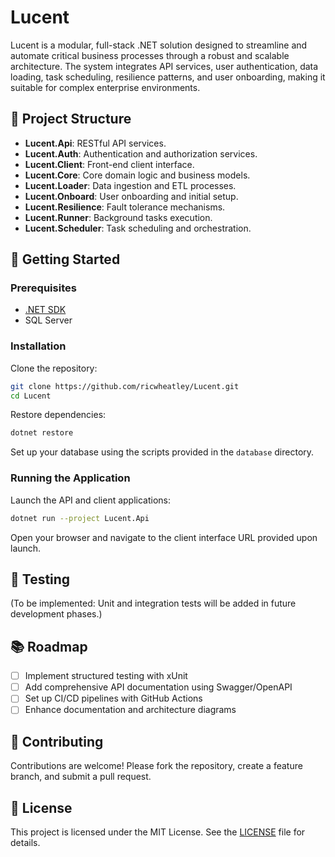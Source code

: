﻿# Lucent

Lucent is a modular, full-stack .NET solution designed to streamline and automate critical business processes through a robust and scalable architecture. The system integrates API services, user authentication, data loading, task scheduling, resilience patterns, and user onboarding, making it suitable for complex enterprise environments.

## 📂 Project Structure

- **Lucent.Api**: RESTful API services.
- **Lucent.Auth**: Authentication and authorization services.
- **Lucent.Client**: Front-end client interface.
- **Lucent.Core**: Core domain logic and business models.
- **Lucent.Loader**: Data ingestion and ETL processes.
- **Lucent.Onboard**: User onboarding and initial setup.
- **Lucent.Resilience**: Fault tolerance mechanisms.
- **Lucent.Runner**: Background tasks execution.
- **Lucent.Scheduler**: Task scheduling and orchestration.

## 🚀 Getting Started

### Prerequisites

- [.NET SDK](https://dotnet.microsoft.com/download)
- SQL Server

### Installation

Clone the repository:

```bash
git clone https://github.com/ricwheatley/Lucent.git
cd Lucent
```

Restore dependencies:

```bash
dotnet restore
```

Set up your database using the scripts provided in the `database` directory.

### Running the Application

Launch the API and client applications:

```bash
dotnet run --project Lucent.Api
```

Open your browser and navigate to the client interface URL provided upon launch.

## 🧪 Testing

(To be implemented: Unit and integration tests will be added in future development phases.)

## 📚 Roadmap

- [ ] Implement structured testing with xUnit
- [ ] Add comprehensive API documentation using Swagger/OpenAPI
- [ ] Set up CI/CD pipelines with GitHub Actions
- [ ] Enhance documentation and architecture diagrams

## 🤝 Contributing

Contributions are welcome! Please fork the repository, create a feature branch, and submit a pull request.

## 📄 License

This project is licensed under the MIT License. See the [LICENSE](LICENSE) file for details.

